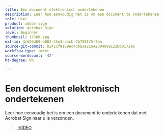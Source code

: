 ```yaml
---
title: Een document elektronisch ondertekenen
description: Leer hoe eenvoudig het is om een document te ondertekenen dat naar u is verzonden met Acrobat Sign
role: User
product: adobe sign
solution: Acrobat Sign
level: Beginner
thumbnail: 17360.jpg
exl-id: 3c626d69-b982-45e3-a4cb-7b758175ffea
source-git-commit: 0241cf9189ec43ba3e216423049091226b0172a6
workflow-type: tm+mt
source-wordcount: '42'
ht-degree: 0%

---
```


# Een document elektronisch ondertekenen

Leer hoe eenvoudig het is om een document te ondertekenen dat met Acrobat Sign naar u is verzonden.

>[!VIDEO](https://video.tv.adobe.com/v/344217?hidetitle=true)

